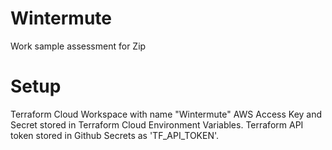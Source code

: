 # Wintermute
Work sample assessment for Zip

# Setup
Terraform Cloud Workspace with name "Wintermute"
AWS Access Key and Secret stored in Terraform Cloud Environment Variables.
Terraform API token stored in Github Secrets as 'TF_API_TOKEN'.